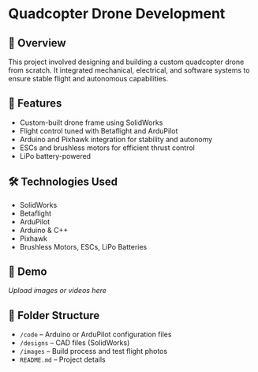 # Quadcopter Drone Development

## 🔧 Overview
This project involved designing and building a custom quadcopter drone from scratch. It integrated mechanical, electrical, and software systems to ensure stable flight and autonomous capabilities.

## 🚀 Features
- Custom-built drone frame using SolidWorks
- Flight control tuned with Betaflight and ArduPilot
- Arduino and Pixhawk integration for stability and autonomy
- ESCs and brushless motors for efficient thrust control
- LiPo battery-powered

## 🛠️ Technologies Used
- SolidWorks
- Betaflight
- ArduPilot
- Arduino & C++
- Pixhawk
- Brushless Motors, ESCs, LiPo Batteries

## 📸 Demo
*Upload images or videos here*

## 📁 Folder Structure
- `/code` – Arduino or ArduPilot configuration files
- `/designs` – CAD files (SolidWorks)
- `/images` – Build process and test flight photos
- `README.md` – Project details

